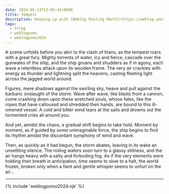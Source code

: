 ```yaml
---
date: 2024-05-14T23:09:41+0800
title: Tempest
description: Keeping up with [Weblog Posting Month](https://weblog.anniegreens.lol/weblog-posting-month-2024) has been *tiring*, so I’m going to take the slightly easy way out today by posting a short excerpt from a <abbr title="Dungeons and Dragons">D&D</abbr> story/campaign I’ve been writing on and off for a couple of years.
tags:
  - ttrpg
  - weblogpomo
  - weblogpomo2024
---
```


A scene unfolds before you akin to the clash of titans, as the tempest roars with a great fury. Mighty torrents of water, icy and fierce, cascade over the gunwales of the ship, and the ship groans and shudders as if in agony, each wave a relentless attack upon its wooden frame. The very air crackles with energy as thunder and lightning split the heavens, casting fleeting light across the jagged world around.

Figures, mere shadows against the swirling sky, heave and pull against the barbaric onslaught of the storm. Wave after wave, like blasts from a cannon, come crashing down upon these wretched souls, whose fates, like the ropes that have calloused and shredded their hands, are bound to this ill-omened vessel. A cold and bitter wind tears at the sails and drowns out the tormented cries all around you.

And yet, amidst the chaos, a gradual shift begins to take hold. Moment by moment, as if guided by some unimaginable force, the ship begins to find its rhythm amidst the discordant symphony of wind and wave.

Then, as quickly as it had begun, the storm abates, leaving in its wake an unsettling silence. The roiling waters soon turn to a glassy stillness, and the air hangs heavy with a salty and forboding fog. As if the very elements were holding their breath in anticipation, time seems to slow to a halt, the world frozen, broken only when a faint and gentle whisper seems to unfurl on the air…

--------

{% include 'weblogpomo2024.njk' %}
